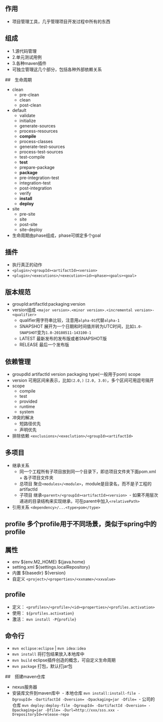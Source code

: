 ## 作用
- 项目管理工具，几乎管理项目开发过程中所有的东西

## 组成
- 1.源代码管理
- 2.单元测试用例
- 3.各种maven插件
- 可独立管理这几个部分，包括各种外部依赖关系

##　生命周期
- clean
  - pre-clean
  - clean
  - post-clean
- default
  - validate
  - initialize
  - generate-sources
  - process-resources
  - **compile**
  - process-classes
  - generate-test-sources
  - process-test-sources
  - test-compile
  - **test**
  - prepare-package
  - **package**
  - pre-integration-test
  - integration-test
  - post-integration
  - verify
  - **install**
  - **deploy**
- site
  - pre-site
  - site
  - post-site
  - site-deploy
- 生命周期由phase组成，phase可绑定多个goal

## 插件
- 执行真正的动作
- `<plugin>/<groupId><artifactId><version>`
- `<plugin>/<executions>/<execution><id><phase><goals><goal>`

## 版本规范
- groupId:artifactId:packaging:version
- version组成 `<major version>.<minor version>.<incremental version>-<qualifier>`
  - qualifier用字符串比较，注意用`alpha-01`代替`alpha-1`
  - SNAPSHOT 展开为一个日期和时间值并转为UTC时间，比如`1.0-SNAPSHOT`变为`1.0-20180511-143100-1`
  - LATEST 最新发布的发布版或者SNAPSHOT版
  - RELEASE 最后一个发布版

## 依赖管理
- groupdId artifactId version packaging type(一般用于pom) scope
- version 可用区间来表示，比如`(2.0,)` `[2.0, 3.0)`，多个区间可用逗号隔开
- scope
  - compile
  - test
  - provided
  - runtime
  - system
- 冲突的解决
  - 短路径优先
  - 声明优先
- 排除依赖 `<exclusions>/<execlution>/<groupId><artifactId>`
  
## 多项目
- 继承关系
  - 同一个工程所有子项目放到同一个目录下，即总项目文件夹下面pom.xml + 各子项目文件夹
  - 总项目 聚合`<modules>/<module>`，module是目录名，而不是子工程的artifactId
  - 子项目 继承`<parent>/<groupId><artifactId><version>`
  - 如果不用层次递进的目录结构来实现继承，可在parent中加入`<relativePath>`
- 引用关系 `<dependency>/...<type>pom</type>`

## profile 多个profile用于不同场景，类似于spring中的profile

## 属性
- env ${env.M2_HOME} ${java.home}
- setting.xml ${settings.localRepository}
- 内置 ${basedir} ${version}
- 自定义 `<project>/<properties>/<xxname>/<xxvalue>`

## profile
- 定义： `<profiles>/<profile>/<id><properties>/<profiles.activation>`
- 使用： `${profiles.activation}`
- 激活： `mvn install -P{profile}`

## 命令行
- `mvn eclipse:eclipse` | `mvn idea:idea`
- `mvn install` 将打包结果放入本地库中
- `mvn build` eclipse插件创造的概念，可自定义生命周期
- `mvn package` 打包，默认打jar包

##　搭建maven仓库
- nexus服务器
- 安装库文件到maven库中
  - 本地仓库 `mvn install:install-file -DgroupId= -DartifactId -Dversion= -Dpackaging=jar -Dfile=`
  - 公司的仓库 `mvn deploy:deploy-file -DgroupId= -DartifactId -Dversion= -Dpackaging=jar -Dfile= -Durl=http://xxx/sss.xxx -DrepositoryId=release-repo`
